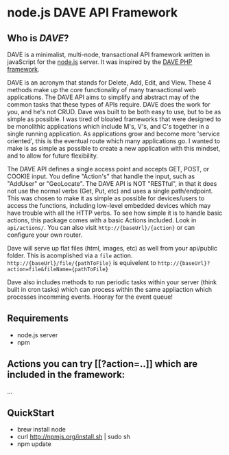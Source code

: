 # node.js DAVE API Framework

## Who is _DAVE_?
DAVE is a minimalist, multi-node, transactional API framework written in javaScript for the [node.js](http://nodejs.org) server.  It was inspired by the [DAVE PHP framework](http://github.com/evantahler/php-dave-api).

DAVE is an acronym that stands for Delete, Add, Edit, and View. These 4 methods make up the core functionality of many transactional web applications. The DAVE API aims to simplify and abstract may of the common tasks that these types of APIs require.  DAVE does the work for you, and he's not CRUD.  Dave was built to be both easy to use, but to be as simple as possible.  I was tired of bloated frameworks that were designed to be monolithic applications which include M's, V's, and C's together in a single running application.  As applications grow and become more 'service oriented', this is the eventual route which many applications go.  I wanted to make is as simple as possible to create a new application with this mindset, and to allow for future flexibility.

The DAVE API defines a single access point and accepts GET, POST, or COOKIE input. You define "Action's" that handle the input, such as "AddUser" or "GeoLocate". The DAVE API is NOT "RESTful", in that it does not use the normal verbs (Get, Put, etc) and uses a single path/endpoint. This was chosen to make it as simple as possible for devices/users to access the functions, including low-level embedded devices which may have trouble with all the HTTP verbs.  To see how simple it is to handle basic actions, this package comes with a basic Actions included. Look in `api/actions/`.    You can also visit `http://{baseUrl}/{action}` or can configure your own router.

Dave will serve up flat files (html, images, etc) as well from your api/public folder.  This is acomplished via a `file` action. `http://{baseUrl}/file/{pathToFile}` is equivelent to `http://{baseUrl}?action=file&fileName={pathToFile}`

Dave also includes methods to run periodic tasks within your server (think built in cron tasks) which can process within the same appliaction which processes incomming events.  Hooray for the event queue!

## Requirements
* node.js server
* npm


## Actions you can try [[?action=..]] which are included in the framework:
...

## QuickStart
* brew install node
* curl http://npmjs.org/install.sh | sudo sh
* npm update